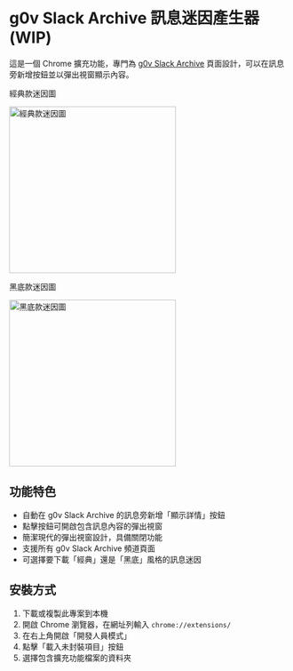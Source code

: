 # g0v Slack Archive 訊息迷因產生器(WIP)

這是一個 Chrome 擴充功能，專門為 [g0v Slack Archive](https://g0v-slack-archive.g0v.ronny.tw/) 頁面設計，可以在訊息旁新增按鈕並以彈出視窗顯示內容。

經典款迷因圖

<img src="https://github.com/user-attachments/assets/22195941-25a1-48cc-91cf-3853dc494b9b" width="300" alt="經典款迷因圖">

黑底款迷因圖

<img src="https://github.com/user-attachments/assets/7b4bd457-916e-4618-a159-cfa7f3187606" width="300" alt="黑底款迷因圖">

## 功能特色

- 自動在 g0v Slack Archive 的訊息旁新增「顯示詳情」按鈕
- 點擊按鈕可開啟包含訊息內容的彈出視窗
- 簡潔現代的彈出視窗設計，具備關閉功能
- 支援所有 g0v Slack Archive 頻道頁面
- 可選擇要下載「經典」還是「黑底」風格的訊息迷因

## 安裝方式

1. 下載或複製此專案到本機
2. 開啟 Chrome 瀏覽器，在網址列輸入 `chrome://extensions/`
3. 在右上角開啟「開發人員模式」
4. 點擊「載入未封裝項目」按鈕
5. 選擇包含擴充功能檔案的資料夾
